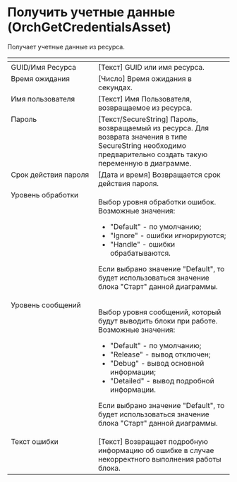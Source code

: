 # Получить учетные данные (OrchGetCredentialsAsset)

Получает учетные данные из ресурса.

<table data-header-hidden><thead><tr><th width="184" valign="top"></th><th width="293.1666259765625" valign="top"></th></tr></thead><tbody><tr><td valign="top">GUID/Имя Ресурса</td><td valign="top">[Текст] GUID или имя ресурса.</td></tr><tr><td valign="top">Время ожидания</td><td valign="top">[Число] Время ожидания в секундах.</td></tr><tr><td valign="top">Имя пользователя</td><td valign="top">[Текст] Имя Пользователя, возвращаемое из ресурса.</td></tr><tr><td valign="top">Пароль</td><td valign="top">[Текст/SecureString] Пароль, возвращаемый из ресурса. Для возврата значения в типе SecureString необходимо предварительно создать такую переменную в диаграмме.</td></tr><tr><td valign="top">Срок действия пароля</td><td valign="top">[Дата и время] Возвращается срок действия пароля.</td></tr><tr><td valign="top">Уровень обработки</td><td valign="top"><p>Выбор уровня обработки ошибок. Возможные значения: </p><ul><li>"Default" - по умолчанию; </li><li>"Ignore" - ошибки игнорируются; </li><li>"Handle" - ошибки обрабатываются. </li></ul><p>Если выбрано значение "Default", то будет использоваться значение блока "Старт" данной диаграммы.</p></td></tr><tr><td valign="top">Уровень сообщений</td><td valign="top"><p>Выбор уровня сообщений, который будут выводить блоки при работе. Возможные значения: </p><ul><li>"Default" - по умолчанию; </li><li>"Release" - вывод отключен; </li><li>"Debug" - вывод основной информации; </li><li>"Detailed" - вывод подробной информации. </li></ul><p>Если выбрано значение "Default", то будет использоваться значение блока "Старт" данной диаграммы.</p></td></tr><tr><td valign="top">Текст ошибки</td><td valign="top">[Текст] Возвращает подробную информацию об ошибке в случае некорректного выполнения работы блока.</td></tr></tbody></table>
